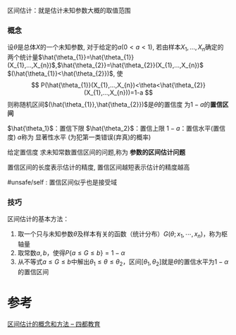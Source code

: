 
区间估计：就是估计未知参数大概的取值范围

### 概念
设$\theta$是总体$X$的一个未知参数, 对于给定的$a(0<a<1)$, 若由样本$X_{1},...,X_{n}$确定的两个统计量$\hat{\theta_{1}}=\hat{\theta_{1}}(X_{1},...,X_{n})$,$\hat{\theta_{2}}=\hat{\theta_{2}}(X_{1},...,X_{n})$ $(\hat{\theta_{1}}<\hat{\theta_{2}})$, 使
$$
P(\hat{\theta_{1}}(X_{1},...,X_{n})<\theta<\hat{\theta_{2}}(X_{1},...,X_{n}))=1-a
$$
则称随机区间$(\hat{\theta_{1}},\hat{\theta_{2}})$是$\theta$的置信度 为$1-a$的**置信区间**

$\hat{\theta_1}$：置信下限
$\hat{\theta_2}$：置信上限
$1-a$：置信水平(置信度)
$a$称为 显著性水平 (为犯第一类错误(弃真)的概率)



给定置信度 求未知常数置信区间的问题,称为 **参数的区间估计问题**

置信区间的长度表示估计的精度, 置信区间越短表示估计的精度越高

#unsafe/self : 置信区间似乎也是接受域

### 技巧
区间估计的基本方法：
1. 取一个只与未知参数$\theta$及样本有关的函数（统计分布）$G(\theta;x_1,\cdots,x_n)$，称为枢轴量
2. 取常数$a,b$，使得$P\{a\le G\le b\}=1-\alpha$
3. 从不等式$a\le G\le b$中解出$\theta_1\le \theta\le \theta_2$，区间$[\theta_1,\theta_2]$就是$\theta$的置信水平为$1-\alpha$的置信区间

# 参考
[区间估计的概念和方法 – 四都教育](https://www.sudoedu.com/%e6%a6%82%e7%8e%87%e7%bb%9f%e8%ae%a1%e8%a7%86%e9%a2%91%e8%af%be%e7%a8%8b/%e5%8f%82%e6%95%b0%e4%bc%b0%e8%ae%a1/%e5%8c%ba%e9%97%b4%e4%bc%b0%e8%ae%a1%e7%9a%84%e6%a6%82%e5%bf%b5%e5%92%8c%e6%96%b9%e6%b3%95/)
